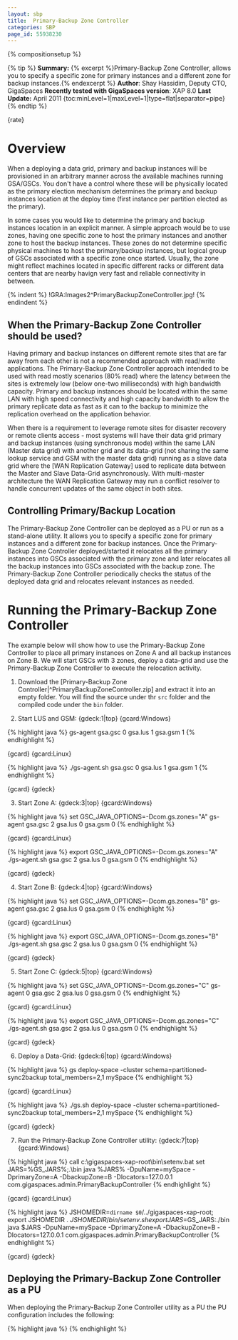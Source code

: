 ```yaml
---
layout: sbp
title:  Primary-Backup Zone Controller
categories: SBP
page_id: 55938230
---
```


{% compositionsetup %}

{% tip %}
**Summary:** {% excerpt %}Primary-Backup Zone Controller, allows you to specify a specific zone for primary instances and a different zone for backup instances.{% endexcerpt %}
**Author**: Shay Hassidim, Deputy CTO, GigaSpaces
**Recently tested with GigaSpaces version**: XAP 8.0
**Last Update:** April 2011
{toc:minLevel=1|maxLevel=1|type=flat|separator=pipe}
{% endtip %}

{rate}

# Overview

When a deploying a data grid, primary and backup instances will be provisioned in an arbitrary manner across the available machines running GSA/GSCs. You don't have a control where these will be physically located as the primary election mechanism determines the primary and backup instances location at the deploy time (first instance per partition elected as the primary).

In some cases you would like to determine the primary and backup instances location in an explicit manner. A simple approach would be to use zones, having one specific zone to host the primary instances and another zone to host the backup instances. These zones do not determine specific physical machines to host the primary/backup instances, but logical group of GSCs associated with a specific zone once started. Usually, the zone might reflect machines located in specific different racks or different data centers that are nearby havign very fast and reliable connectivity in between.


{% indent %}
!GRA:Images2^PrimaryBackupZoneController.jpg!
{% endindent %}


## When the Primary-Backup Zone Controller should be used?
Having primary and backup instances on different remote sites that are far away from each other is not a recommended approach with read/write applications. The Primary-Backup Zone Controller approach intended to be used with read mostly scenarios (80% read) where the latency between the sites is extremely low (below one-two milliseconds) with high bandwidth capacity. Primary and backup instances should be located within the same LAN with high speed connectivity and high capacity bandwidth to allow the primary replicate data as fast as it can to the backup to minimize the replication overhead on the application behavior.

When there is a requirement to leverage remote sites for disaster recovery or remote clients access - most systems will have their data grid primary and backup instances (using synchronous mode) within the same LAN (Master data grid) with another grid and its data-grid (not sharing the same lookup service and GSM with the master data grid) running as a slave data grid where the [WAN Replication Gateway] used to replicate data between the Master and Slave Data-Grid asynchronously. With multi-master architecture the WAN Replication Gateway may run a conflict resolver to handle concurrent updates of the same object in both sites.

## Controlling Primary/Backup Location
The Primary-Backup Zone Controller can be deployed as a PU or run as a stand-alone utility. It allows you to specify a specific zone for primary instances and a different zone for backup instances. Once the Primary-Backup Zone Controller deployed/started it relocates all the primary instances into GSCs associated with the primary zone and later relocates all the backup instances into GSCs associated with the backup zone. The Primary-Backup Zone Controller periodically checks the status of the deployed data grid and relocates relevant instances as needed.

# Running the Primary-Backup Zone Controller

The example below will show how to use the Primary-Backup Zone Controller to place all primary instances on Zone A and all backup instances on Zone B. We will start GSCs with 3 zones, deploy a data-grid and use the Primary-Backup Zone Controller to execute the relocation activity.

1. Download the [Primary-Backup Zone Controller|^PrimaryBackupZoneController.zip] and extract it into an empty folder. You will find the source under thr `src` folder and the compiled code under the `bin` folder.

2. Start LUS and GSM:
{gdeck:1|top}
{gcard:Windows}


{% highlight java %}
gs-agent gsa.gsc 0 gsa.lus 1 gsa.gsm 1
{% endhighlight %}

{gcard}
{gcard:Linux}


{% highlight java %}
./gs-agent.sh gsa.gsc 0 gsa.lus 1 gsa.gsm 1
{% endhighlight %}

{gcard}
{gdeck}

3. Start Zone A:
{gdeck:3|top}
{gcard:Windows}


{% highlight java %}
set GSC_JAVA_OPTIONS=-Dcom.gs.zones="A"
gs-agent gsa.gsc 2 gsa.lus 0 gsa.gsm 0
{% endhighlight %}

{gcard}
{gcard:Linux}


{% highlight java %}
export GSC_JAVA_OPTIONS=-Dcom.gs.zones="A"
./gs-agent.sh gsa.gsc 2 gsa.lus 0 gsa.gsm 0
{% endhighlight %}

{gcard}
{gdeck}

4. Start Zone B:
{gdeck:4|top}
{gcard:Windows}


{% highlight java %}
set GSC_JAVA_OPTIONS=-Dcom.gs.zones="B"
gs-agent gsa.gsc 2 gsa.lus 0 gsa.gsm 0
{% endhighlight %}

{gcard}
{gcard:Linux}


{% highlight java %}
export GSC_JAVA_OPTIONS=-Dcom.gs.zones="B"
./gs-agent.sh gsa.gsc 2 gsa.lus 0 gsa.gsm 0
{% endhighlight %}

{gcard}
{gdeck}

5. Start Zone C:
{gdeck:5|top}
{gcard:Windows}


{% highlight java %}
set GSC_JAVA_OPTIONS=-Dcom.gs.zones="C"
gs-agent 0 gsa.gsc 2 gsa.lus 0 gsa.gsm 0
{% endhighlight %}

{gcard}
{gcard:Linux}


{% highlight java %}
export GSC_JAVA_OPTIONS=-Dcom.gs.zones="C"
./gs-agent.sh gsa.gsc 2 gsa.lus 0 gsa.gsm 0
{% endhighlight %}

{gcard}
{gdeck}

6. Deploy a Data-Grid:
{gdeck:6|top}
{gcard:Windows}


{% highlight java %}
gs deploy-space -cluster schema=partitioned-sync2backup total_members=2,1 mySpace
{% endhighlight %}

{gcard}
{gcard:Linux}


{% highlight java %}
./gs.sh deploy-space -cluster schema=partitioned-sync2backup total_members=2,1 mySpace
{% endhighlight %}

{gcard}
{gdeck}

7. Run the Primary-Backup Zone Controller utility:
{gdeck:7|top}
{gcard:Windows}


{% highlight java %}
call c:\gigaspaces-xap-root\bin\setenv.bat
set JARS=%GS_JARS%;.\bin
java %JARS% -DpuName=mySpace -DprimaryZone=A -DbackupZone=B -Dlocators=127.0.0.1 com.gigaspaces.admin.PrimaryBackupController
{% endhighlight %}

{gcard}
{gcard:Linux}


{% highlight java %}
JSHOMEDIR=`dirname $0`/../gigaspaces-xap-root; export JSHOMEDIR
. ${JSHOMEDIR}/bin/setenv.sh
export JARS=$GS_JARS:./bin
java $JARS -DpuName=mySpace -DprimaryZone=A -DbackupZone=B -Dlocators=127.0.0.1 com.gigaspaces.admin.PrimaryBackupController
{% endhighlight %}

{gcard}
{gdeck}

## Deploying the Primary-Backup Zone Controller as a PU
When deploying the Primary-Backup Zone Controller utility as a PU the PU configuration includes the following:


{% highlight java %}
<bean id="PrimaryBackupController" class="com.gigaspaces.admin.PrimaryBackupController" >
	<property name="primaryZone" value="A" />
	<property name="backupZone" value="B" />
	<property name="locators" value="127.0.0.1" />
	<property name="groups" value="" />
	<property name="puName" value="mySpace" />
	<property name="delayBetweenChecks" value="60" />
</bean>
{% endhighlight %}

